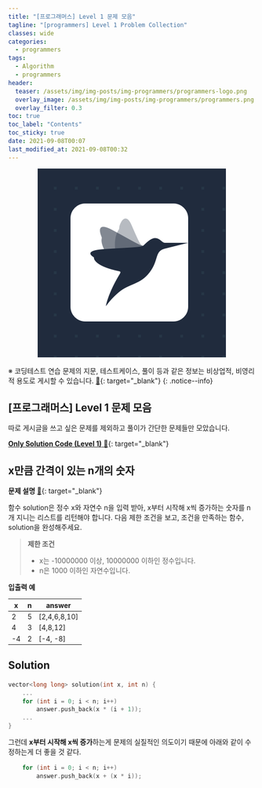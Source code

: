 ```yaml
---
title: "[프로그래머스] Level 1 문제 모음"
tagline: "[programmers] Level 1 Problem Collection"
classes: wide
categories:
  - programmers
tags:
  - Algorithm
  - programmers
header:
  teaser: /assets/img/img-posts/img-programmers/programmers-logo.png
  overlay_image: /assets/img/img-posts/img-programmers/programmers.png
  overlay_filter: 0.3
toc: true
toc_label: "Contents"
toc_sticky: true
date: 2021-09-08T00:07
last_modified_at: 2021-09-08T00:32
---
```



<div align="center">
  <a href="https://programmers.co.kr" target="_blank">
    <img src="/assets/img/img-posts/img-programmers/programmers-logo.png">
  </a>
</div>


※ 코딩테스트 연습 문제의 지문, 테스트케이스, 풀이 등과 같은 정보는 비상업적, 비영리적 용도로 게시할 수 있습니다. [&#x1F517;](https://programmers.zendesk.com/hc/ko/articles/360034546572-%ED%94%84%EB%A1%9C%EA%B7%B8%EB%9E%98%EB%A8%B8%EC%8A%A4%EC%9D%98-%EC%95%8C%EA%B3%A0%EB%A6%AC%EC%A6%98-%EB%AC%B8%EC%A0%9C-%ED%92%80%EC%9D%B4%EB%A5%BC-%EA%B0%9C%EC%9D%B8-%EB%B8%94%EB%A1%9C%EA%B7%B8-GitHub-%EA%B8%B0%ED%83%80-%EC%82%AC%EC%9D%B4%ED%8A%B8%EC%97%90-%EC%98%AC%EB%A0%A4%EB%8F%84-%EB%90%98%EB%82%98%EC%9A%94-){: target="_blank"}
{: .notice--info}


## [프로그래머스] Level 1 문제 모음

따로 게시글을 쓰고 싶은 문제를 제외하고 풀이가 간단한 문제들만 모았습니다.

[**Only Solution Code (Level 1)** &#x1F517;](https://github.com/habijung/coding-test/tree/main/programmers/Level-1){: target="_blank"}


## x만큼 간격이 있는 n개의 숫자

**문제 설명** [&#x1F517;](https://programmers.co.kr/learn/courses/30/lessons/12954){: target="_blank"}

함수 solution은 정수 x와 자연수 n을 입력 받아, x부터 시작해 x씩 증가하는 숫자를 n개 지니는 리스트를 리턴해야 합니다. 다음 제한 조건을 보고, 조건을 만족하는 함수, solution을 완성해주세요.

> **제한 조건**
> - x는 -10000000 이상, 10000000 이하인 정수입니다.
> - n은 1000 이하인 자연수입니다.

**입출력 예**

| x  | n | answer       |
| -  | - | ------       |
| 2  | 5 | [2,4,6,8,10] |
| 4	 | 3 | [4,8,12]     |
| -4 | 2 | [-4, -8]     |


## Solution

```cpp
vector<long long> solution(int x, int n) {
    ... 
    for (int i = 0; i < n; i++)
        answer.push_back(x * (i + 1));
    ...
}
```

그런데 **x부터 시작해 x씩 증가**하는게 문제의 실질적인 의도이기 때문에 아래와 같이 수정하는게 더 좋을 것 같다.

```cpp
    for (int i = 0; i < n; i++)
        answer.push_back(x + (x * i));
```
